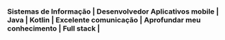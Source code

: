 ###  Sistemas de Informação | Desenvolvedor Aplicativos mobile | Java | Kotlin | Excelente comunicação | Aprofundar meu conhecimento | Full stack |
